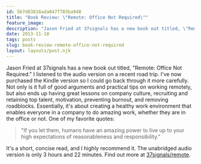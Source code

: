 ```yaml
---
id: 5b7d83816ada047f703ba948
title: "Book Review: \"Remote: Office Not Required\""
feature_image: 
description: "Jason Fried at 37signals has a new book out titled, \"Remote: Office Not Required.\" I listened to the audio version on a recent road trip.…"
date: 2013-11-18
tags: posts
slug: book-review-remote-office-not-required
layout: layouts/post.njk
---
```


Jason Fried at 37signals has a new book out titled, "Remote: Office Not Required." I listened to the audio version on a recent road trip. I've now purchased the Kindle version so I could go back through it more carefully. Not only is it full of good arguments and practical tips on working remotely, but also ends up having great lessons on company culture, recruiting and retaining top talent, motivation, preventing burnout, and removing roadblocks. Essentially, it's about creating a healthy work environment that enables everyone in a company to do amazing work, whether they are in the office or not. One of my favorite quotes:

> "If you let them, humans have an amazing power to live up to your high expectations of reasonableness and responsibility."

It's a short, concise read, and I highly recommend it. The unabridged audio version is only 3 hours and 22 minutes. Find out more at [37signals/remote](http://37signals.com/remote/).
